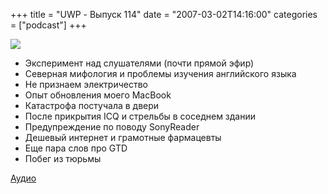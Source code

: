 +++
title = "UWP - Выпуск 114"
date = "2007-03-02T14:16:00"
categories = ["podcast"]
+++

![](https://podcast.umputun.com/images/uwp/uwp114.jpg)



- Эксперимент над слушателями (почти прямой эфир)
- Северная мифология и проблемы изучения английского языка
- Не признаем электричество
- Опыт обновления моего MacBook
- Катастрофа постучала в двери
- После прикрытия ICQ и стрельбы в соседнем здании
- Предупреждение по поводу SonyReader
- Дешевый интернет и грамотные фармацевты
- Еще пара слов про GTD
- Побег из тюрьмы

[Аудио](https://podcast.umputun.com/media/ump_podcast114.mp3)
<audio src="https://podcast.umputun.com/media/ump_podcast114.mp3" preload="none">